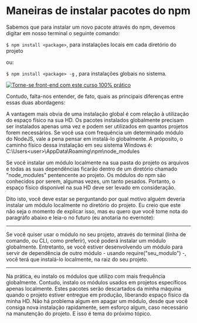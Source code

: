 # Maneiras de instalar pacotes do npm

Sabemos que para instalar um novo pacote através do npm, devemos digitar em nosso terminal o seguinte comando:

```$ npm install <package>```, para instalações locais em cada diretório do projeto

ou:

```$ npm install <package> -g``` , para instalações globais no sistema.



[![Torne-se front-end com este curso 100% prático](../cta_livro.png "Torne-se front-end com este curso 100% prático")](https://www.udemy.com/ferramentas-front-end-git-npm-script-gulp-e-sass/?couponCode=PROMOLIVRO20 "12 horas de video. Apenas R$ 20,00. Acesso vitalício e sem mensalidades")

Contudo, falta-nos entender, de fato, quais as principais diferenças entre essas duas abordagens:

A vantagem mais obvia de uma instalação global é com relação à utilização do espaço físico na sua HD. Os pacotes instalados globalmente precisam ser instalados apenas uma vez e podem ser utilizados em quantos projetos forem necessários. Se você usa com frequência um determinado módulo do NodeJS, vale a pena pensar em instalá-lo globalmente. A próposito, o caminho físico dessa instalação em seu sistema Windows é: 
C:\Users\<user>\AppData\Roaming\npm\node_modules

Se você instalar um módulo localmente na sua pasta do projeto os arquivos e todas as suas dependências ficarão dentro de um diretório chamado "node_modules" pentencente ao projeto. Os módulos do npm são conhecidos por serem, algumas vezes, um tanto pesados. Portanto, o espaço físico disponível na sua HD deve ser levado em consideração.

Dito isto, você deve estar se perguntando por qual motivo alguém deveria instalar um módulo localmente no diretório do projeto. Eu creio que este não seja o momento de explicar isso, mas eu quero que você tome nota do paragráfo abaixo e leia-o no futuro (eu anotaria no evernote):



---


 Se você quiser usar o módulo no seu projeto, através do terminal (linha de comando, ou CLI, como preferir), você poderá instalar um módulo globalmente. Entretanto, se você estiver desenvolvendo um módulo para servir de dependência de outro módulo - usando require("seu_modulo") -, você terá que instalá-lo localmente, na raiz do seu projeto.



---



Na prática, eu instalo os módulos que utilizo com mais frequência globalmente. Contudo, instalo os módulos usados em projetos específicos apenas localmente. Estes pacotes serão descartados da minha máquina quando o projeto estiver entregue em produção, liberando espaço físico da minha HD. Não há problema algum em apagar um módulo, desde que você consiga nova instalação rapidamente, sem esforço algum, caso necessário na manutenção do projeto. E isso é tema do próximo tópico.


